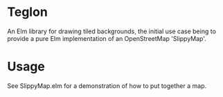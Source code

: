 Teglon
======

An Elm library for drawing tiled backgrounds, the initial use case being to provide a pure Elm implementation of an OpenStreetMap 'SlippyMap'.

Usage
=====

See SlippyMap.elm for a demonstration of how to put together a map.